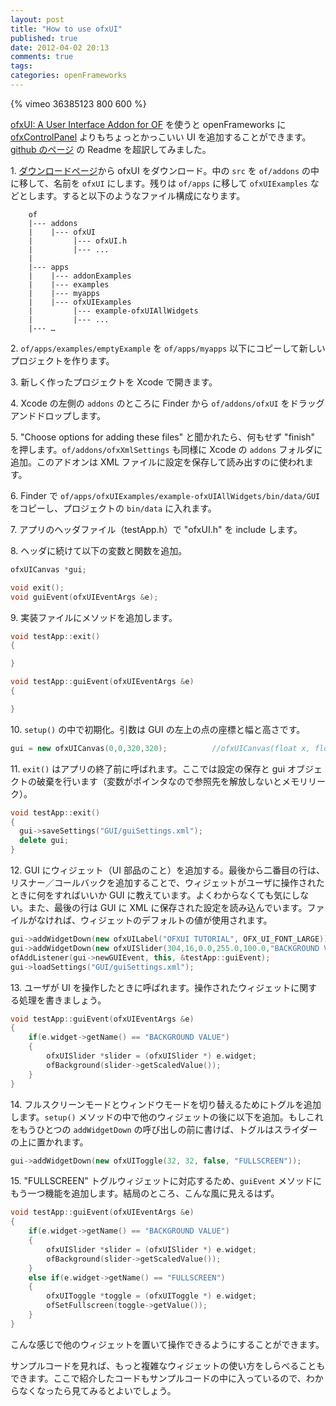 ```yaml
---
layout: post
title: "How to use ofxUI"
published: true
date: 2012-04-02 20:13
comments: true
tags: 
categories: openFrameworks
---
```


{% vimeo 36385123 800 600 %}

[ofxUI: A User Interface Addon for OF](http://www.syedrezaali.com/blog/?p=2172) を使うと openFrameworks に [ofxControlPanel](https://github.com/ofTheo/ofxControlPanel) よりもちょっとかっこいい UI を追加することができます。[github のページ](https://github.com/rezaali/ofxUI) の Readme を超訳してみました。

1\. [ダウンロードページ](https://github.com/rezaali/ofxUI/downloads)から ofxUI をダウンロード。中の `src` を `of/addons` の中に移して、名前を `ofxUI` にします。残りは `of/apps` に移して `ofxUIExamples` などとします。すると以下のようなファイル構成になります。

        of
        |--- addons
        |    |--- ofxUI
        |         |--- ofxUI.h
        |         |--- ...
        |
        |--- apps
        |    |--- addonExamples
        |    |--- examples
        |    |--- myapps
        |    |--- ofxUIExamples
        |         |--- example-ofxUIAllWidgets
        |         |--- ...
        |--- …

2\. `of/apps/examples/emptyExample` を `of/apps/myapps` 以下にコピーして新しいプロジェクトを作ります。

3\. 新しく作ったプロジェクトを Xcode で開きます。

4\. Xcode の左側の `addons` のところに Finder から `of/addons/ofxUI` をドラッグアンドドロップします。

5\. "Choose options for adding these files" と聞かれたら、何もせず "finish" を押します。`of/addons/ofxXmlSettings` も同様に Xcode の `addons` フォルダに追加。このアドオンは XML ファイルに設定を保存して読み出すのに使われます。

6\. Finder で `of/apps/ofxUIExamples/example-ofxUIAllWidgets/bin/data/GUI` をコピーし、プロジェクトの `bin/data` に入れます。

7\. アプリのヘッダファイル（testApp.h）で "ofxUI.h" を include します。

8\. ヘッダに続けて以下の変数と関数を追加。

```cpp
ofxUICanvas *gui;

void exit();
void guiEvent(ofxUIEventArgs &e);
```

9\. 実装ファイルにメソッドを追加します。

```cpp
void testApp::exit()
{

}

void testApp::guiEvent(ofxUIEventArgs &e)
{

}
```

10\. `setup()` の中で初期化。引数は GUI の左上の点の座標と幅と高さです。

```cpp
gui = new ofxUICanvas(0,0,320,320);          //ofxUICanvas(float x, float y, float width, float height)         
```

11\. `exit()` はアプリの終了前に呼ばれます。ここでは設定の保存と gui オブジェクトの破棄を行います（変数がポインタなので参照先を解放しないとメモリリーク）。

```cpp
void testApp::exit()
{
  gui->saveSettings("GUI/guiSettings.xml");    
  delete gui;
}
```

12\. GUI にウィジェット（UI 部品のこと）を追加する。最後から二番目の行は、リスナー／コールバックを追加することで、ウィジェットがユーザに操作されたときに何をすればいいか GUI に教えています。よくわからなくても気にしない。また、最後の行は GUI に XML に保存された設定を読み込んでいます。ファイルがなければ、ウィジェットのデフォルトの値が使用されます。

```cpp
gui->addWidgetDown(new ofxUILabel("OFXUI TUTORIAL", OFX_UI_FONT_LARGE));
gui->addWidgetDown(new ofxUISlider(304,16,0.0,255.0,100.0,"BACKGROUND VALUE"));
ofAddListener(gui->newGUIEvent, this, &testApp::guiEvent);
gui->loadSettings("GUI/guiSettings.xml");
```

13\. ユーザが UI を操作したときに呼ばれます。操作されたウィジェットに関する処理を書きましょう。

```cpp
void testApp::guiEvent(ofxUIEventArgs &e)
{
    if(e.widget->getName() == "BACKGROUND VALUE")    
    {
        ofxUISlider *slider = (ofxUISlider *) e.widget;   
        ofBackground(slider->getScaledValue());
    }  
}
```

14\. フルスクリーンモードとウィンドウモードを切り替えるためにトグルを追加します。`setup()` メソッドの中で他のウィジェットの後に以下を追加。もしこれをもうひとつの `addWidgetDown` の呼び出しの前に書けば、トグルはスライダーの上に置かれます。

```cpp
gui->addWidgetDown(new ofxUIToggle(32, 32, false, "FULLSCREEN"));
```

15\. "FULLSCREEN" トグルウィジェットに対応するため、`guiEvent` メソッドにもう一つ機能を追加します。結局のところ、こんな風に見えるはず。

```cpp
void testApp::guiEvent(ofxUIEventArgs &e)
{
    if(e.widget->getName() == "BACKGROUND VALUE")
    {
        ofxUISlider *slider = (ofxUISlider *) e.widget;   
        ofBackground(slider->getScaledValue());
    }
    else if(e.widget->getName() == "FULLSCREEN")
    {
        ofxUIToggle *toggle = (ofxUIToggle *) e.widget;
        ofSetFullscreen(toggle->getValue());
    }   
}
```

こんな感じで他のウィジェットを置いて操作できるようにすることができます。

サンプルコードを見れば、もっと複雑なウィジェットの使い方をしらべることもできます。ここで紹介したコードもサンプルコードの中に入っているので、わからなくなったら見てみるとよいでしょう。

